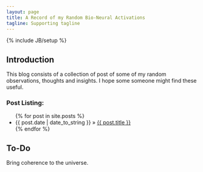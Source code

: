 ```yaml
---
layout: page
title: A Record of my Random Bio-Neural Activations
tagline: Supporting tagline
---
```

{% include JB/setup %}


## Introduction

This blog consists of a collection of post of some of my random observations, thoughts and insights. I hope some someone might find these useful.

### Post Listing:

<ul class="posts">
  {% for post in site.posts %}
    <li><span>{{ post.date | date_to_string }}</span> &raquo; <a href="{{ BASE_PATH }}{{ post.url }}">{{ post.title }}</a></li>
  {% endfor %}
</ul>

## To-Do

Bring coherence to the universe. 


